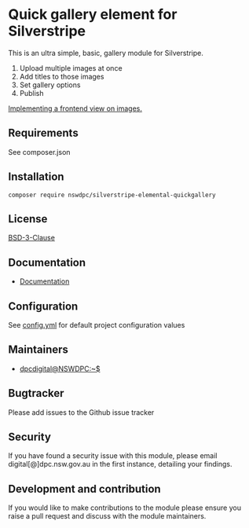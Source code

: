 # Quick gallery element for Silverstripe

This is an ultra simple, basic, gallery module for Silverstripe.

1. Upload multiple images at once
1. Add titles to those images
1. Set gallery options
1. Publish

[Implementing a frontend view on images.](./docs/en/002_frontend.md)

## Requirements

See composer.json

## Installation

```
composer require nswdpc/silverstripe-elemental-quickgallery
```

## License

[BSD-3-Clause](./LICENSE.md)

## Documentation

* [Documentation](./docs/en/001_index.md)

## Configuration

See [config.yml](./_config/config.yml) for default project configuration values

## Maintainers

+ [dpcdigital@NSWDPC:~$](https://dpc.nsw.gov.au)

## Bugtracker

Please add issues to the Github issue tracker

## Security

If you have found a security issue with this module, please email digital[@]dpc.nsw.gov.au in the first instance, detailing your findings.

## Development and contribution

If you would like to make contributions to the module please ensure you raise a pull request and discuss with the module maintainers.
